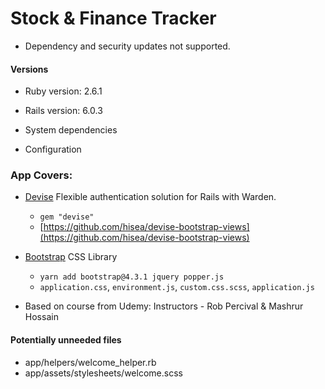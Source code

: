 # Stock & Finance Tracker
* Dependency and security updates not supported.

#### Versions

- Ruby version: 2.6.1
- Rails version: 6.0.3

- System dependencies

- Configuration

### App Covers:

- [Devise](https://rubygems.org/gems/devise/versions/4.2.0) Flexible authentication solution for Rails with Warden.
  - `gem "devise"`
  - [https://github.com/hisea/devise-bootstrap-views](https://github.com/hisea/devise-bootstrap-views)

- [Bootstrap](https://getbootstrap.com/) CSS Library
  - `yarn add bootstrap@4.3.1 jquery popper.js`
  - `application.css`, `environment.js`, `custom.css.scss`, `application.js`

* Based on course from Udemy: Instructors - Rob Percival & Mashrur Hossain

#### Potentially unneeded files

- app/helpers/welcome_helper.rb
- app/assets/stylesheets/welcome.scss
